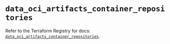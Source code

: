 # `data_oci_artifacts_container_repositories`

Refer to the Terraform Registry for docs: [`data_oci_artifacts_container_repositories`](https://registry.terraform.io/providers/oracle/oci/7.19.0/docs/data-sources/artifacts_container_repositories).
